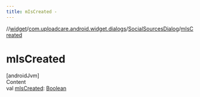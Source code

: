 ```yaml
---
title: mIsCreated -
---
```

//[widget](../../index.md)/[com.uploadcare.android.widget.dialogs](../index.md)/[SocialSourcesDialog](index.md)/[mIsCreated](m-is-created.md)



# mIsCreated  
[androidJvm]  
Content  
val [mIsCreated](m-is-created.md): [Boolean](https://kotlinlang.org/api/latest/jvm/stdlib/kotlin/-boolean/index.html)  



